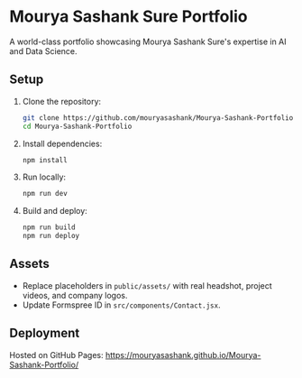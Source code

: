 # Mourya Sashank Sure Portfolio

A world-class portfolio showcasing Mourya Sashank Sure's expertise in AI and Data Science.

## Setup

1. Clone the repository:
   ```bash
   git clone https://github.com/mouryasashank/Mourya-Sashank-Portfolio.git
   cd Mourya-Sashank-Portfolio
   ```

2. Install dependencies:
   ```bash
   npm install
   ```

3. Run locally:
   ```bash
   npm run dev
   ```

4. Build and deploy:
   ```bash
   npm run build
   npm run deploy
   ```

## Assets
- Replace placeholders in `public/assets/` with real headshot, project videos, and company logos.
- Update Formspree ID in `src/components/Contact.jsx`.

## Deployment
Hosted on GitHub Pages: https://mouryasashank.github.io/Mourya-Sashank-Portfolio/